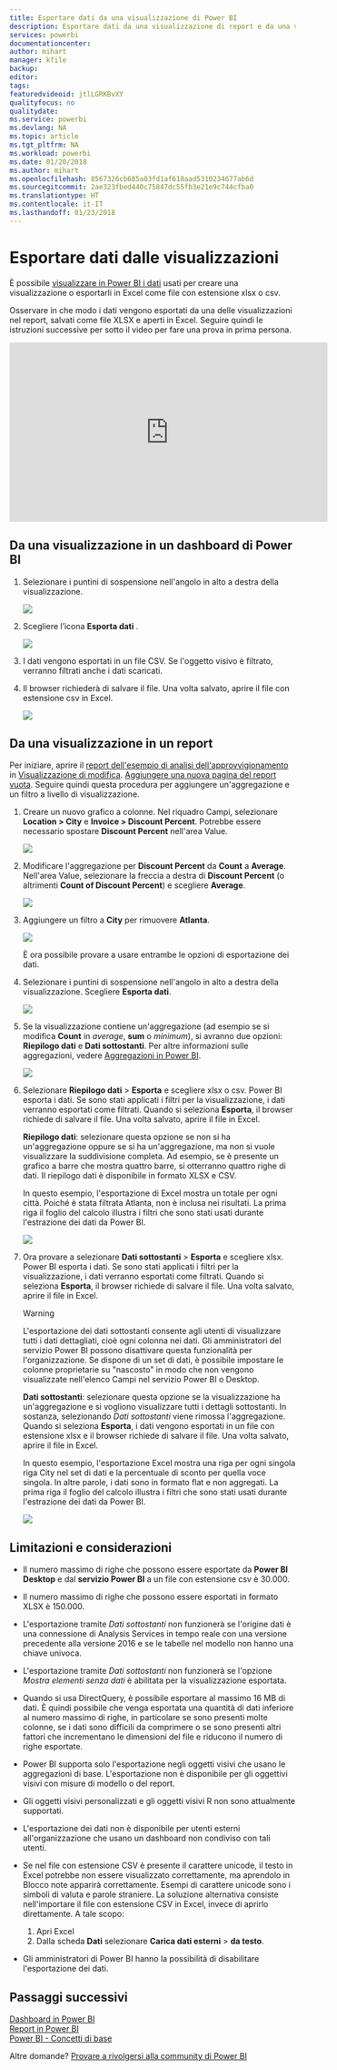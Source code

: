```yaml
---
title: Esportare dati da una visualizzazione di Power BI
description: Esportare dati da una visualizzazione di report e da una visualizzazione di dashboard e visualizzarli in Excel.
services: powerbi
documentationcenter: 
author: mihart
manager: kfile
backup: 
editor: 
tags: 
featuredvideoid: jtlLGRKBvXY
qualityfocus: no
qualitydate: 
ms.service: powerbi
ms.devlang: NA
ms.topic: article
ms.tgt_pltfrm: NA
ms.workload: powerbi
ms.date: 01/20/2018
ms.author: mihart
ms.openlocfilehash: 8567326cb685a03fd1af618aad5310234677ab6d
ms.sourcegitcommit: 2ae323fbed440c75847dc55fb3e21e9c744cfba0
ms.translationtype: HT
ms.contentlocale: it-IT
ms.lasthandoff: 01/23/2018
---
```

# <a name="export-data-from-visualizations"></a>Esportare dati dalle visualizzazioni
È possibile [visualizzare in Power BI i dati](service-reports-show-data.md) usati per creare una visualizzazione o esportarli in Excel come file con estensione xlsx o csv.   

Osservare in che modo i dati vengono esportati da una delle visualizzazioni nel report, salvati come file XLSX e aperti in Excel. Seguire quindi le istruzioni successive per sotto il video per fare una prova in prima persona.

<iframe width="560" height="315" src="https://www.youtube.com/embed/KjheMTGjDXw" frameborder="0" allowfullscreen></iframe>

## <a name="from-a-visualization-on-a-power-bi-dashboard"></a>Da una visualizzazione in un dashboard di Power BI
1. Selezionare i puntini di sospensione nell'angolo in alto a destra della visualizzazione.
   
    ![](media/power-bi-visualization-export-data/pbi-export-tile3.png)
2. Scegliere l’icona  **Esporta dati** .
   
    ![](media/power-bi-visualization-export-data/pbi_export_dash.png)
3. I dati vengono esportati in un file CSV. Se l'oggetto visivo è filtrato, verranno filtrati anche i dati scaricati.
4. Il browser richiederà di salvare il file.  Una volta salvato, aprire il file con estensione csv in Excel.
   
    ![](media/power-bi-visualization-export-data/pbi-export-to-excel.png)

## <a name="from-a-visualization-in-a-report"></a>Da una visualizzazione in un report
Per iniziare, aprire il [report dell'esempio di analisi dell'approvvigionamento](sample-procurement.md) in [Visualizzazione di modifica](service-reading-view-and-editing-view.md). [Aggiungere una nuova pagina del report vuota](power-bi-report-add-page.md). Seguire quindi questa procedura per aggiungere un'aggregazione e un filtro a livello di visualizzazione.

1. Creare un nuovo grafico a colonne.  Nel riquadro Campi, selezionare **Location > City** e **Invoice > Discount Percent**.  Potrebbe essere necessario spostare **Discount Percent** nell'area Value. 
   
    ![](media/power-bi-visualization-export-data/power-bi-export-data3.png)
2. Modificare l'aggregazione per **Discount Percent** da **Count** a **Average**. Nell'area Value, selezionare la freccia a destra di **Discount Percent** (o altrimenti **Count of Discount Percent**) e scegliere **Average**.
   
    ![](media/power-bi-visualization-export-data/power-bi-export-data6.png)
3. Aggiungere un filtro a **City** per rimuovere **Atlanta**.
   
   ![](media/power-bi-visualization-export-data/power-bi-export-data4.png)
   
   È ora possibile provare a usare entrambe le opzioni di esportazione dei dati.
4. Selezionare i puntini di sospensione nell'angolo in alto a destra della visualizzazione. Scegliere  **Esporta dati**.
   
   ![](media/power-bi-visualization-export-data/power-bi-export-data2.png)
5. Se la visualizzazione contiene un'aggregazione (ad esempio se si modifica **Count** in *average*, **sum** o *minimum*), si avranno due opzioni: **Riepilogo dati** e **Dati sottostanti**. Per altre informazioni sulle aggregazioni, vedere [Aggregazioni in Power BI](service-aggregates.md).
   
    ![](media/power-bi-visualization-export-data/power-bi-export-data5.png)
6. Selezionare **Riepilogo dati** > **Esporta** e scegliere xlsx o csv. Power BI esporta i dati.  Se sono stati applicati i filtri per la visualizzazione, i dati verranno esportati come filtrati. Quando si seleziona **Esporta**, il browser richiede di salvare il file. Una volta salvato, aprire il file in Excel.
   
   **Riepilogo dati**: selezionare questa opzione se non si ha un'aggregazione oppure se si ha un'aggregazione, ma non si vuole visualizzare la suddivisione completa. Ad esempio, se è presente un grafico a barre che mostra quattro barre, si otterranno quattro righe di dati. Il riepilogo dati è disponibile in formato XLSX e CSV.
   
   In questo esempio, l'esportazione di Excel mostra un totale per ogni città. Poiché è stata filtrata Atlanta, non è inclusa nei risultati.  La prima riga il foglio del calcolo illustra i filtri che sono stati usati durante l'estrazione dei dati da Power BI.
   
   ![](media/power-bi-visualization-export-data/power-bi-export-data7.png)
7. Ora provare a selezionare **Dati sottostanti** > **Esporta** e scegliere xlsx. Power BI esporta i dati. Se sono stati applicati i filtri per la visualizzazione, i dati verranno esportati come filtrati. Quando si seleziona **Esporta**, il browser richiede di salvare il file. Una volta salvato, aprire il file in Excel.
   
   >[!WARNING]
   >L'esportazione dei dati sottostanti consente agli utenti di visualizzare tutti i dati dettagliati, cioè ogni colonna nei dati. Gli amministratori del servizio Power BI possono disattivare questa funzionalità per l'organizzazione. Se dispone di un set di dati, è possibile impostare le colonne proprietarie su "nascosto" in modo che non vengono visualizzate nell'elenco Campi nel servizio Power BI o Desktop.
   
   
   **Dati sottostanti**: selezionare questa opzione se la visualizzazione ha un'aggregazione e si vogliono visualizzare tutti i dettagli sottostanti. In sostanza, selezionando *Dati sottostanti* viene rimossa l'aggregazione. Quando si seleziona **Esporta**, i dati vengono esportati in un file con estensione xlsx e il browser richiede di salvare il file. Una volta salvato, aprire il file in Excel.
   
   In questo esempio, l'esportazione Excel mostra una riga per ogni singola riga City nel set di dati e la percentuale di sconto per quella voce singola. In altre parole, i dati sono in formato flat e non aggregati. La prima riga il foglio del calcolo illustra i filtri che sono stati usati durante l'estrazione dei dati da Power BI.  
   
   ![](media/power-bi-visualization-export-data/power-bi-export-data8.png)

## <a name="limitations-and-considerations"></a>Limitazioni e considerazioni
* Il numero massimo di righe che possono essere esportate da **Power BI Desktop** e dal **servizio Power BI** a un file con estensione csv è 30.000.
* Il numero massimo di righe che possono essere esportati in formato XLSX è 150.000.
* L'esportazione tramite *Dati sottostanti* non funzionerà se l'origine dati è una connessione di Analysis Services in tempo reale con una versione precedente alla versione 2016 e se le tabelle nel modello non hanno una chiave univoca.  
* L'esportazione tramite *Dati sottostanti* non funzionerà se l'opzione *Mostra elementi senza dati* è abilitata per la visualizzazione esportata.
* Quando si usa DirectQuery, è possibile esportare al massimo 16 MB di dati. È quindi possibile che venga esportata una quantità di dati inferiore al numero massimo di righe, in particolare se sono presenti molte colonne, se i dati sono difficili da comprimere o se sono presenti altri fattori che incrementano le dimensioni del file e riducono il numero di righe esportate.
* Power BI supporta solo l'esportazione negli oggetti visivi che usano le aggregazioni di base. L'esportazione non è disponibile per gli oggettivi visivi con misure di modello o del report.
* Gli oggetti visivi personalizzati e gli oggetti visivi R non sono attualmente supportati.
* L'esportazione dei dati non è disponibile per utenti esterni all'organizzazione che usano un dashboard non condiviso con tali utenti. 
* Se nel file con estensione CSV è presente il carattere unicode, il testo in Excel potrebbe non essere visualizzato correttamente, ma aprendolo in Blocco note apparirà correttamente. Esempi di carattere unicode sono i simboli di valuta e parole straniere. La soluzione alternativa consiste nell'importare il file con estensione CSV in Excel, invece di aprirlo direttamente. A tale scopo:
  
  1. Apri Excel
  2. Dalla scheda **Dati** selezionare **Carica dati esterni** > **da testo**.
* Gli amministratori di Power BI hanno la possibilità di disabilitare l'esportazione dei dati.

## <a name="next-steps"></a>Passaggi successivi
[Dashboard in Power BI](service-dashboards.md)  
[Report in Power BI](service-reports.md)  
[Power BI - Concetti di base](service-basic-concepts.md)

Altre domande? [Provare a rivolgersi alla community di Power BI](http://community.powerbi.com/)

